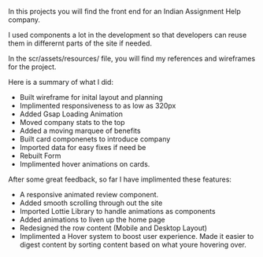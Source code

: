 <!-- Created by Itwela Ibomu -->

In this projects you will find the front end for an Indian Assignment Help company.

I used components a lot in the development so that developers can reuse them in differernt parts of the site if needed.

In the scr/assets/resources/ file, you will find my references and wireframes for the project.

Here is a summary of what I did:

- Built wireframe for inital layout and planning
- Implimented responsiveness to as low as 320px
- Added Gsap Loading Animation
- Moved company stats to the top
- Added a moving marquee of benefits
- Built card componenets to introduce company
- Imported data for easy fixes if need be
- Rebuilt Form
- Implimented hover animations on cards.

After some great feedback, so far I have implimented these features:

- A responsive animated review component.
- Added smooth scrolling through out the site
- Imported Lottie Library to handle animations as components
- Added animations to liven up the home page
- Redesigned the row content (Mobile and Desktop Layout)
- Implimented a Hover system to boost user experience. Made it easier to digest content by sorting content based on what youre hovering over.